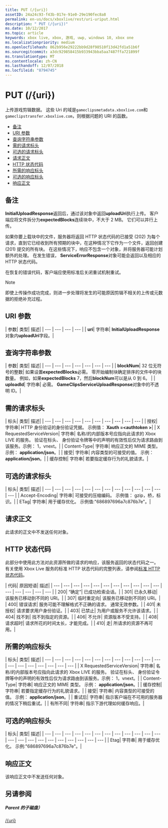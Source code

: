 ```yaml
---
title: PUT (/{uri})
assetID: 24a24c93-f43b-017e-91e0-29e190fec8a8
permalink: en-us/docs/xboxlive/rest/uri-uriput.html
description: " PUT (/{uri})"
ms.date: 10/12/2017
ms.topic: article
keywords: xbox live, xbox, 游戏, uwp, windows 10, xbox one
ms.localizationpriority: medium
ms.openlocfilehash: 862b956e29222bb9d28f98510f13d42fd1a51b6f
ms.sourcegitcommit: a3dc929858415b933943bba5aa7487ffa721899f
ms.translationtype: MT
ms.contentlocale: zh-CN
ms.lasthandoff: 12/07/2018
ms.locfileid: "8794745"
---
```

# <a name="put-uri"></a>PUT (/{uri})
上传游戏剪辑数据。
这些 Uri 的域是`gameclipsmetadata.xboxlive.com`和`gameclipstransfer.xboxlive.com`，则根据问题的 URI 的函数。

  * [备注](#ID4EX)
  * [URI 参数](#ID4EQB)
  * [查询字符串参数](#ID4ERC)
  * [需的请求标头](#ID4EBE)
  * [可选的请求标头](#ID4ENG)
  * [请求正文](#ID4EWH)
  * [HTTP 状态代码](#ID4ECAAC)
  * [所需的响应标头](#ID4EYEAC)
  * [可选的响应标头](#ID4ELHAC)
  * [响应正文](#ID4ELIAC)

<a id="ID4EX"></a>


## <a name="remarks"></a>备注

**InitialUploadResponse**返回后，通过该对象中返回**uploadUri**执行上传。 客户端应将文件拆分为**expectedBlocks**连续块中，不大于 2 MB。 它们可以并行上传。

如果你要上载块中的文件，服务器将返回 HTTP 状态代码的已接受 (202) 为每个请求，直到它已经收到所有预期的块中，在这种情况下它作为一个文件，返回创建 (201) 提交的所有块。 在这些情况下，响应不包含一个对象，并将服务器可能计划额外的处理。 在发生错误， **ServiceErrorResponse**对象可能会返回以及相应的 HTTP 状态代码。

在恢复的错误代码，客户端应使用标准后关闭重试机制重试。

> [!NOTE] 
> 即使上传操作成功完成，则进一步处理将发生的可能原因剪辑不相关的上传或元数据的拒绝补充过程。


<a id="ID4EQB"></a>


## <a name="uri-parameters"></a>URI 参数

| 参数| 类型| 描述|
| --- | --- | --- | --- |
| <b>uri</b>| 字符串| <b>InitialUploadResponse</b>对象内<b>uploadUri</b>字段。|

<a id="ID4ERC"></a>


## <a name="query-string-parameters"></a>查询字符串参数

| 参数| 类型| 描述|
| --- | --- | --- | --- | --- | --- | --- |
| <b>blockNum</b>| 32 位无符号的整数| 如果设置<b>expectedBlocks</b>必需。 零开始编制块确定排序的文件中的块数量。 例如，如果<b>expectedBlocks</b> 7，然后<b>blockNum</b>可以是从 0 到 6。 |
| <b>uploadId</b>| 字符串| 必需。 <b>GameClipsServiceUploadResponse</b>对象中的不透明 ID。|

<a id="ID4EBE"></a>


## <a name="required-request-headers"></a>需的请求标头

| 标头| 类型| 描述|
| --- | --- | --- | --- | --- | --- | --- | --- | --- | --- |
| 授权| 字符串| HTTP 身份验证的身份验证凭据。 示例值： <b>Xauth =&lt;authtoken ></b>|
| X RequestedServiceVersion| 字符串| 名称/的内部版本号应指向此请求的 Xbox LIVE 的服务。 验证在标头、 身份验证令牌等中的声明的有效性后仅为请求路由到该服务。示例： 1，vnext。|
| Content-Type| 字符串| 响应正文的 MIME 类型。 示例： <b>application/json</b>。|
| 接受| 字符串| 内容类型的可接受的值。 示例： <b>application/json</b>。|
| 缓存控制| 字符串| 若要指定缓存行为的礼貌请求。|

<a id="ID4ENG"></a>


## <a name="optional-request-headers"></a>可选的请求标头

| 标头| 类型| 描述|
| --- | --- | --- | --- | --- | --- | --- | --- | --- | --- | --- | --- | --- |
| Accept-Encoding| 字符串| 可接受的压缩编码。 示例值： gzip，桥，标识。|
| ETag| 字符串| 用于缓存优化。 示例值:"686897696a7c876b7e"。|

<a id="ID4EWH"></a>


## <a name="request-body"></a>请求正文

此请求的正文中不发送任何对象。

<a id="ID4ECAAC"></a>


## <a name="http-status-codes"></a>HTTP 状态代码

此部分中使用此方法对此资源所做的请求的响应，该服务返回的状态代码之一。 有关使用 Xbox Live 服务的标准 HTTP 状态代码的完整列表，请参阅[标准 HTTP 状态代码](../../additional/httpstatuscodes.md)。

| 代码| 原因短语| 描述|
| --- | --- | --- | --- | --- | --- | --- | --- | --- | --- | --- | --- | --- | --- | --- | --- |
| 200| “确定”| 已成功检索会话。|
| 301| 已永久移动| 该服务已移动到不同的 URI。|
| 307| 临时重定向| 该服务已移动到不同的 URI。|
| 400| 错误请求| 服务可能不理解格式不正确的请求。 通常无效参数。|
| 401| 未授权| 请求要求用户身份验证。|
| 403| 已禁止| 为用户或服务不允许该请求。|
| 404| 找不到| 找不到指定的资源。|
| 406| 不允许| 资源版本不受支持。|
| 408| 请求超时| 请求所花的时间太长，才能完成。|
| 410| 走| 所请求的资源不再可用。|

<a id="ID4EYEAC"></a>


## <a name="required-response-headers"></a>所需的响应标头

| 标头| 类型| 描述|
| --- | --- | --- | --- | --- | --- | --- | --- | --- | --- | --- | --- | --- | --- | --- | --- | --- | --- | --- |
| X RequestedServiceVersion| 字符串| 名称/的内部版本号应指向此请求的 Xbox LIVE 的服务。 验证在标头、 身份验证令牌等中的声明的有效性后仅为请求路由到该服务。示例： 1，vnext。|
| Content-Type| 字符串| 响应正文的 MIME 类型。 示例： <b>application/json</b>。|
| 缓存控制| 字符串| 若要指定缓存行为的礼貌请求。|
| 接受| 字符串| 内容类型的可接受的值。 示例： <b>application/json</b>。|
| 重试后| 字符串| 指示客户端在不可用的服务器的情况下稍后重试。|
| 有所不同| 字符串| 指示下游代理如何缓存响应。|

<a id="ID4ELHAC"></a>


## <a name="optional-response-headers"></a>可选的响应标头

| 标头| 类型| 描述|
| --- | --- | --- | --- | --- | --- | --- | --- | --- | --- | --- | --- | --- | --- | --- | --- | --- | --- | --- | --- | --- | --- |
| Etag| 字符串| 用于缓存优化。 示例:"686897696a7c876b7e"。|

<a id="ID4ELIAC"></a>


## <a name="response-body"></a>响应正文

该响应正文中不发送任何对象。

<a id="ID4EWIAC"></a>


## <a name="see-also"></a>另请参阅

<a id="ID4EYIAC"></a>


##### <a name="parent"></a>Parent 的子磁盘）

[/{uri}](uri-uri.md)
